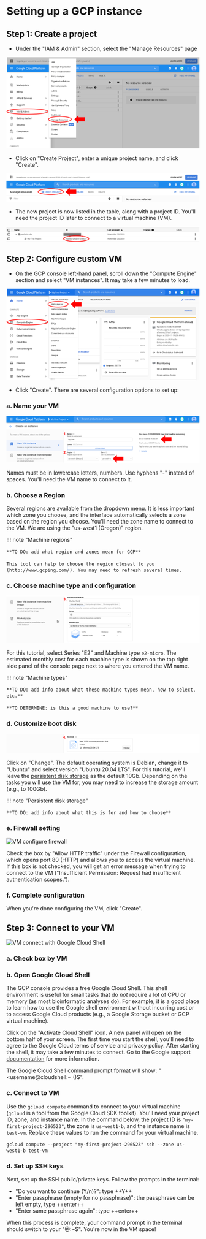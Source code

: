 # Setting up a GCP instance

## Step 1: Create a project

- Under the "IAM & Admin" section, select the "Manage Resources" page

![](../../images/gcp_images/gcp_project1.png "Manage resources tab")

- Click on "Create Project", enter a unique project name, and click "Create".

![](../../images/gcp_images/gcp_project2.png "Create Project button")

- The new project is now listed in the table, along with a project ID. You'll need the project ID later to connect to a virtual machine (VM).

![](../../images/gcp_images/gcp_projectid.png "Project ID")

## Step 2: Configure custom VM

- On the GCP console left-hand panel, scroll down the "Compute Engine" section and select "VM instances". It may take a few minutes to load.

![](../../images/gcp_images/gcp_vm.png "VM instances")

- Click "Create". There are several configuration options to set up:

### a. Name your VM

![](../../images/gcp_images/gcp_vmconfig1.png "VM configuration name and region")

Names must be in lowercase letters, numbers. Use hyphens "-" instead of spaces. You'll need the VM name to connect to it.

### b. Choose a Region

Several regions are available from the dropdown menu. It is less important which zone you choose, and the interface automatically selects a zone based on the region you choose. You'll need the zone name to connect to the VM. We are using the "us-west1 (Oregon)" region.

!!! note "Machine regions"

    **TO DO: add what region and zones mean for GCP**

    This tool can help to choose the region closest to you (http://www.gcping.com/). You may need to refresh several times.

### c. Choose machine type and configuration

![](../../images/gcp_images/gcp_vmconfig2.png "VM configuration machine type")

For this tutorial, select Series "E2" and Machine type `e2-micro`. The estimated monthly cost for each machine type is shown on the top right side panel of the console page next to where you entered the VM name.

!!! note "Machine types"

    **TO DO: add info about what these machine types mean, how to select, etc.**

    **TO DETERMINE: is this a good machine to use?**

### d. Customize boot disk

![](../../images/gcp_images/gcp_vmconfig3.png "VM configuration boot disk")

Click on "Change". The default operating system is Debian, change it to "Ubuntu" and select version "Ubuntu 20.04 LTS". For this tutorial, we'll leave the [persistent disk storage](https://cloud.google.com/persistent-disk) as the default 10Gb. Depending on the tasks you will use the VM for, you may need to increase the storage amount (e.g., to 100Gb).

!!! note "Persistent disk storage"

    **TO DO: add info about what this is for and how to choose**

### e. Firewall setting

![](../../images/gcp_images/gcp_vmconfig4.png "VM configure firewall")

Check the box by "Allow HTTP traffic" under the Firewall configuration, which opens port 80 (HTTP) and allows you to access the virtual machine. If this box is not checked, you will get an error message when trying to connect to the VM ("Insufficient Permission: Request had insufficient authentication scopes.").

### f. Complete configuration

When you're done configuring the VM, click "Create".

## Step 3: Connect to your VM

![](../../images/gcp_images/gcp_vmGCS.png "VM connect with Google Cloud Shell")

### a. Check box by VM

### b. Open Google Cloud Shell

The GCP console provides a free Google Cloud Shell. This shell environment is useful for small tasks that do *not* require a lot of CPU or memory (as most bioinformatic analyses do). For example, it is a good place to learn how to use the Google shell environment without incurring cost or to access Google Cloud products (e.g., a Google Storage bucket or GCP virtual machine).

Click on the "Activate Cloud Shell" icon. A new panel will open on the bottom half of your screen. The first time you start the shell, you'll need to agree to the Google Cloud terms of service and privacy policy. After starting the shell, it may take a few minutes to connect. Go to the Google support [documentation](https://cloud.google.com/shell/docs/using-cloud-shell) for more information.

The Google Cloud Shell command prompt format will show: "<username@cloudshell:~ (<project id>)$".

### c. Connect to VM

Use the `gcloud compute` command to connect to your virtual machine (`gcloud` is a tool from the Google Cloud SDK toolkit). You'll need your project ID, zone, and instance name. In the command below, the project ID is `"my-first-project-296523"`, the zone is `us-west1-b`, and the instance name is `test-vm`. Replace these values to run the command for your virtual machine.

```
gcloud compute --project "my-first-project-296523" ssh --zone us-west1-b test-vm
```

### d. Set up SSH keys

Next, set up the SSH public/private keys. Follow the prompts in the terminal:

- "Do you want to continue (Y/n)?": type ++Y++
- "Enter passphrase (empty for no passphrase)": the passphrase can be left empty, type ++enter++
- "Enter same passphrase again": type ++enter++

When this process is complete, your command prompt in the terminal should switch to your "<user name>@<VM name>:~$". You're now in the VM space!
